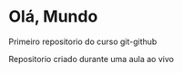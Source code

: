 # Olá, Mundo
 Primeiro repositorio do curso git-github

 Repositorio criado durante uma aula ao vivo
